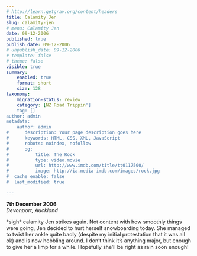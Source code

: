 ```yaml
---
# http://learn.getgrav.org/content/headers
title: Calamity Jen
slug: calamity-jen
# menu: Calamity Jen
date: 09-12-2006
published: true
publish_date: 09-12-2006
# unpublish_date: 09-12-2006
# template: false
# theme: false
visible: true
summary:
    enabled: true
    format: short
    size: 128
taxonomy:
    migration-status: review
    category: [NZ Road Trippin']
    tag: []
author: admin
metadata:
    author: admin
#      description: Your page description goes here
#      keywords: HTML, CSS, XML, JavaScript
#      robots: noindex, nofollow
#      og:
#          title: The Rock
#          type: video.movie
#          url: http://www.imdb.com/title/tt0117500/
#          image: http://ia.media-imdb.com/images/rock.jpg
#  cache_enable: false
#  last_modified: true

---
```


**7th December 2006**  
*Devonport, Auckland*

\*sigh\* calamity Jen strikes again. Not content with how smoothly things were going, Jen decided to hurt herself snowboarding today. She managed to twist her ankle quite badly (despite my initial protestation that it was all ok) and is now hobbling around. I don’t think it’s anything major, but enough to give her a limp for a while. Hopefully she’ll be right as rain soon enough!
